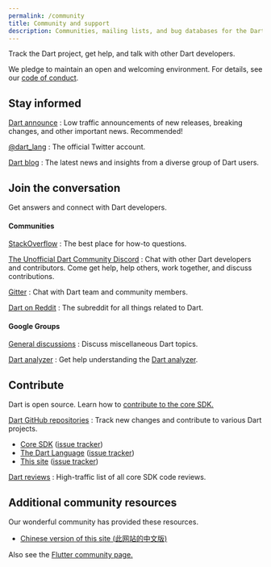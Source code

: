 ```yaml
---
permalink: /community
title: Community and support
description: Communities, mailing lists, and bug databases for the Dart project.
---
```


Track the Dart project, get help, and talk with other Dart developers.

We pledge to maintain an open and welcoming environment.
For details, see our [code of conduct](/code-of-conduct).


## Stay informed

[Dart announce]({{site.group}}/d/forum/announce)
: Low traffic announcements of new releases, breaking changes,
  and other important news. Recommended!

[@dart_lang](https://twitter.com/dart_lang)
: The official Twitter account.

[Dart blog](https://medium.com/dartlang)
: The latest news and insights from a diverse group of Dart users.

## Join the conversation

Get answers and connect with Dart developers.

#### Communities

[StackOverflow](https://stackoverflow.com/tags/dart)
: The best place for how-to questions.

[The Unofficial Dart Community Discord](https://discord.gg/Qt6DgfAWWx)
: Chat with other Dart developers and contributors. 
  Come get help, help others, work together, and discuss contributions.

[Gitter](https://gitter.im/dart-lang/home)
: Chat with Dart team and community members.

[Dart on Reddit](https://www.reddit.com/r/dartlang)
: The subreddit for all things related to Dart.

#### Google Groups

[General discussions]({{site.group}}/d/forum/misc)
: Discuss miscellaneous Dart topics.

[Dart analyzer]({{site.group}}/d/forum/analyzer-discuss)
: Get help understanding the [Dart analyzer](/tools/dart-analyze).

## Contribute

Dart is open source. Learn how to
[contribute to the core SDK.](https://github.com/dart-lang/sdk/blob/master/CONTRIBUTING.md)

[Dart GitHub repositories](https://github.com/dart-lang/)
: Track new changes and contribute to various Dart projects.
  * [Core SDK](https://github.com/dart-lang/sdk/)
    ([issue tracker](https://github.com/dart-lang/sdk/issues/))
  * [The Dart Language](https://github.com/dart-lang/language)
    ([issue tracker](https://github.com/dart-lang/language/issues))
  * [This site](https://github.com/dart-lang/site-www/)
    ([issue tracker](https://github.com/dart-lang/site-www/issues/))

[Dart reviews]({{site.group}}/d/forum/reviews)
: High-traffic list of all core SDK code reviews.

## Additional community resources

Our wonderful community has provided these resources.

* [Chinese version of this site (此网站的中文版)](https://dart.cn)


Also see the [Flutter community page.]({{site.flutter}}/community)

